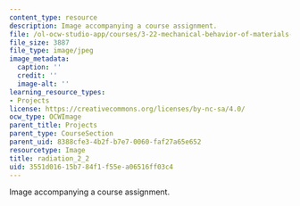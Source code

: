 ```yaml
---
content_type: resource
description: Image accompanying a course assignment.
file: /ol-ocw-studio-app/courses/3-22-mechanical-behavior-of-materials-spring-2008/3551d01615b784f1f55ea06516ff03c4_radiation_2_2.jpg
file_size: 3887
file_type: image/jpeg
image_metadata:
  caption: ''
  credit: ''
  image-alt: ''
learning_resource_types:
- Projects
license: https://creativecommons.org/licenses/by-nc-sa/4.0/
ocw_type: OCWImage
parent_title: Projects
parent_type: CourseSection
parent_uid: 8388cfe3-4b2f-b7e7-0060-faf27a65e652
resourcetype: Image
title: radiation_2_2
uid: 3551d016-15b7-84f1-f55e-a06516ff03c4
---
```

Image accompanying a course assignment.